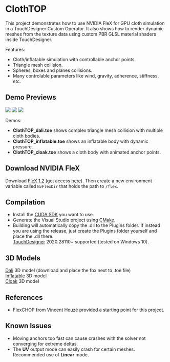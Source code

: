 # ClothTOP

This project demonstrates how to use NVIDIA FleX for GPU cloth simulation in a TouchDesigner Custom Operator. It also shows how to render dynamic meshes from the texture data using custom PBR GLSL material shaders inside TouchDesigner.

Features:
- Cloth/inflatable simulation with controllable anchor points.
- Triangle mesh collision.
- Spheres, boxes and planes collisions.
- Many controlable parameters like wind, gravity, adherence, stiffness, etc.

## Demo Previews

![](img/dali_gif.gif)
![](img/balloon_gif.gif)
![](img/cloak_gif.gif)

Demos:
- **ClothTOP_dali.toe** shows complex triangle mesh collision with multiple cloth bodies.
- **ClothTOP_inflatable.toe** shows an inflatable body with dynamic pressure.
- **ClothTOP_cloak.toe** shows a cloth body with animated anchor points.

## Download NVIDIA FleX

Download [FleX 1.2](https://github.com/NVIDIAGameWorks/FleX) (get access [here](https://developer.nvidia.com/gameworks-source-github)). Then create a new environment variable called `NvFlexDir` that holds the path to `/flex`.

## Compilation

- Install the [CUDA SDK](https://developer.nvidia.com/Cuda-downloads) you want to use. <br>
- Generate the Visual Studio project using [CMake](https://cmake.org/download/). <br>
- Building will automatically copy the .dll to the Plugins folder. If instead you are using the release, just create the Plugins folder yourself and place the .dll there. <br>
[TouchDesigner](https://derivative.ca/download) 2020.28110+ supported (tested on Windows 10).

## 3D Models

[Dali](https://sketchfab.com/3d-models/dalithe-persistence-of-memory-ab3e99facbdb4d9d8661d3f07815638e) 3D model (download and place the fbx next to .toe file) <br>
[Inflatable](https://www.turbosquid.com/3d-models/unity-decor-model-1360123) 3D model <br>
[Cloak](https://www.turbosquid.com/3d-models/free-cloak-cape-robe-3d-model/299477) 3D model <br>

## References

- FlexCHOP from Vincent Houzé provided a starting point for this project.

## Known Issues
- Moving anchors too fast can cause crashes with the solver not converging for extreme deltas.
- The **UV** output mode can easily crash for certain meshes. Recommended use of **Linear** mode.